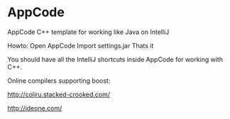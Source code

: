# AppCode
AppCode C++ template for working like Java on IntelliJ

Howto:
Open AppCode
Import settings.jar
Thats it

You should have all the IntelliJ shortcuts inside AppCode for working with C++. 

Online compilers supporting boost:

http://coliru.stacked-crooked.com/

http://ideone.com/
